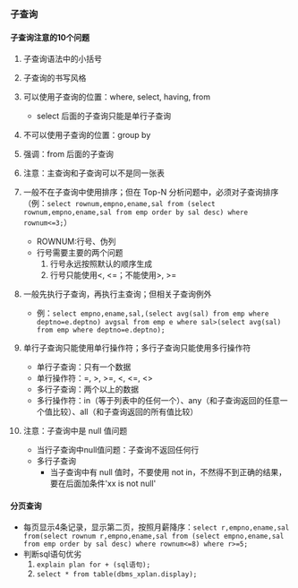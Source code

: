 ### 子查询
#### 子查询注意的10个问题
1. 子查询语法中的小括号
2. 子查询的书写风格
3. 可以使用子查询的位置：where, select, having, from
	* select 后面的子查询只能是单行子查询
4. 不可以使用子查询的位置：group by
5. 强调：from 后面的子查询
6. 注意：主查询和子查询可以不是同一张表
7. 一般不在子查询中使用排序；但在 Top-N 分析问题中，必须对子查询排序（例：`select rownum,empno,ename,sal from (select rownum,empno,ename,sal from emp order by sal desc) where rownum<=3;`）
	* ROWNUM:行号、伪列
	* 行号需要主要的两个问题
		1. 行号永远按照默认的顺序生成
		2. 行号只能使用<, <=；不能使用>, >=


8. 一般先执行子查询，再执行主查询；但相关子查询例外
	* 例：`select empno,ename,sal,(select avg(sal) from emp where deptno=e.deptno) avgsal from emp e where sal>(select avg(sal) from emp where deptno=e.deptno);`
9. 单行子查询只能使用单行操作符；多行子查询只能使用多行操作符
	* 单行子查询：只有一个数据
	* 单行操作符：=, >, >=, <, <=, <>
	* 多行子查询：两个以上的数据
	* 多行操作符：in（等于列表中的任何一个）、any（和子查询返回的任意一个值比较）、all（和子查询返回的所有值比较）
10. 注意：子查询中是 null 值问题
	* 当行子查询中null值问题：子查询不返回任何行
	* 多行子查询
		* 当子查询中有 null 值时，不要使用 not in，不然得不到正确的结果，要在后面加条件'xx is not null'
#### 分页查询
* 每页显示4条记录，显示第二页，按照月薪降序：`select r,empno,ename,sal from(select rownum r,empno,ename,sal from (select empno,ename,sal from emp order by sal desc) where rownum<=8) where r>=5;`
* 判断sql语句优劣
	1. `explain plan for + (sql语句);`
	2. `select * from table(dbms_xplan.display);`
